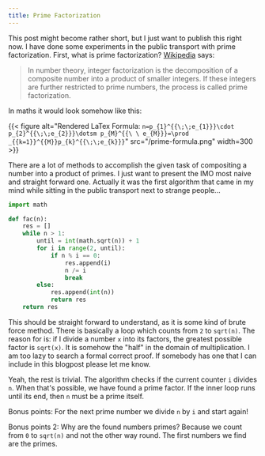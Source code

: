 ```yaml
---
title: Prime Factorization
---
```


This post might become rather short, but I just want to publish this right now.
I have done some experiments in the public transport with prime factorization.
First, what is prime factorization? [Wikipedia](https://en.wikipedia.org/wiki/Integer_factorization) says:

> In number theory, integer factorization is the decomposition of a composite
> number into a product of smaller integers. If these integers are further
> restricted to prime numbers, the process is called prime factorization.

In maths it would look somehow like this:

{{< figure alt="Rendered LaTex Formula: `n=p_{1}^{{\;\;e_{1}}}\cdot p_{2}^{{\;\;e_{2}}}\dotsm p_{M}^{{\ \ e_{M}}}=\prod _{{k=1}}^{{M}}p_{k}^{{\;\;e_{k}}}`" src="/prime-formula.png" width=300 >}}

There are a lot of methods to accomplish the given task of compositing a number
into a product of primes. I just want to present the IMO most naive and straight
forward one. Actually it was the first algorithm that came in my mind while
sitting in the public transport next to strange people...

``` python
import math

def fac(n):
    res = []
    while n > 1:
        until = int(math.sqrt(n)) + 1
        for i in range(2, until):
            if n % i == 0:
                res.append(i)
                n /= i
                break
        else:
            res.append(int(n))
            return res
    return res
```

This should be straight forward to understand, as it is some kind of brute force
method. There is basically a loop which counts from `2` to `sqrt(n)`.
The reason for is: if I divide a number `x` into its factors, the greatest
possible factor is `sqrt(x)`. It is somehow the "half" in the domain of
multiplication. I am too lazy to search a formal correct proof. If somebody has
one that I can include in this blogpost please let me know.

Yeah, the rest is trivial. The algorithm checks if the current counter `i` divides
`n`. When that's possible, we have found a prime factor. If the inner loop
runs until its end, then `n` must be a prime itself.

Bonus points: For the next prime number we divide `n` by `i` and start again!

Bonus points 2: Why are the found numbers primes? Because we count from `0` to
`sqrt(n)` and not the other way round. The first numbers we find are the primes.
